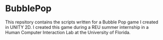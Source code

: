 # BubblePop
This repsitory contains the scripts written for a Bubble Pop game I created in UNITY 2D. I created this game during a REU summer internship in a Human Computer Interaction Lab at the University of Florida.
